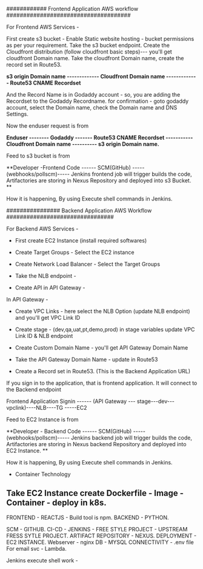 ############ Frontend Application AWS workflow #####################################

For Frontend AWS Services -

First create s3 bucket - Enable Static website hosting - bucket permissions as per your requirement.
Take the s3 bucket endpoint. 
Create the Cloudfront distribution (follow cloudfront basic steps)--- you'll get cloudfront Domain name.
Take the cloudfront Domain name, create the record set in Route53.

**s3 origin Domain name ------------- Cloudfront Domain name ------------- Route53 CNAME Recordset**

And the Record Name is in Godaddy account - so, you are adding the Recordset to the Godaddy Recordname. for confirmation - goto godaddy account, select the Domain name, check the Domain name and DNS Settings.

Now the enduser request is from

**Enduser -------- Godaddy ------- Route53 CNAME Recordset ----------- Cloudfront Domain name ---------- s3 origin Domain name.**


Feed to s3 bucket is from 

**Developer -Frontend Code ------ SCM(GitHub) -----(webhooks/pollscm)----- Jenkins frontend job will trigger builds the code, Artifactories are storing in Nexus Repository and deployed into s3 Bucket. **

How it is happening, By using Execute shell commands in Jenkins.


################ Backend Application AWS Workflow ################################


For Backend AWS Services -

- First create EC2 Instance (install required softwares)

- Create Target Groups - Select the EC2 instance

- Create Network Load Balancer -  Select the Target Groups

- Take the NLB endpoint - 

- Create API in API Gateway - 

In API Gateway -

- Create VPC Links - here select the NLB Option  (update NLB endpoint) and you'll get VPC Link ID

- Create stage - (dev,qa,uat,pt,demo,prod) in stage variables update VPC Link ID & NLB endpoint

- Create Custom Domain Name - you'll get API Gateway Domain Name 

- Take the API Gateway Domain Name - update in Route53

- Create a Record set in Route53. (This is the Backend Application URL)

If you sign in to the application, that is frontend application. It will connect to the Backend endpoint

Frontend Application Signin ------ (API Gateway --- stage---dev--- vpclink)----NLB----TG -----EC2

Feed to EC2 Instance is from

**Developer - Backend Code ------ SCM(GitHub) -----(webhooks/pollscm)----- Jenkins backend job will trigger builds the code, Artifactories are storing in Nexus backend Repository and deployed into EC2 Instance. **

How it is happening, By using Execute shell commands in Jenkins.

- Container Technology

Take EC2 Instance create Dockerfile - Image - Container - deploy in k8s.
-------------------------------------------------------------------------------------------

FRONTEND - REACTJS - Build tool is npm.
BACKEND - PYTHON.

SCM - GITHUB.
CI-CD - JENKINS - FREE STYLE PROJECT - UPSTREAM FRESS SYTLE PROJECT.
ARTIFACT REPOSITORY - NEXUS.
DEPLOYMENT - EC2 INSTANCE. Webserver - nginx
DB - MYSQL
CONNECTIVITY - .env file
For email svc - Lambda.

Jenkins execute shell work - 

                                                                                             














































